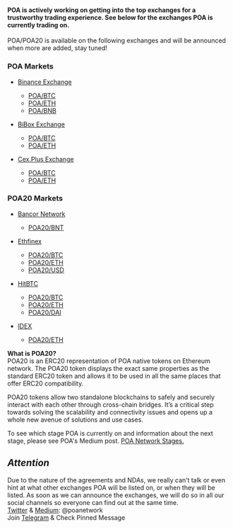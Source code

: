#### POA is actively working on getting into the top exchanges for a trustworthy trading experience. See below for the exchanges POA is currently trading on.

POA/POA20 is available on the following exchanges and will be announced when more are added, stay tuned!

### POA Markets

- [Binance Exchange](https://binance.com/)
  - [POA/BTC](https://www.binance.com/en/trade/POA_BTC)
  - [POA/ETH](https://www.binance.com/en/trade/POA_ETH)
  - [POA/BNB](https://www.binance.com/en/trade/POA_BNB)

- [BiBox Exchange](https://bibox.com/)
  - [POA/BTC](https://www.bibox.com/exchange?coinPair=POA_BTC)
  - [POA/ETH](https://www.bibox.com/exchange?coinPair=POA_ETH)

- [Cex.Plus Exchange](https://cex.plus/)
  - [POA/BTC](https://cex.plus/market/poa_btc)
  - [POA/ETH](https://cex.plus/market/poa_eth)

### POA20 Markets

- [Bancor Network](https://www.bancor.network/)
  - [POA20/BNT](https://www.bancor.network/communities/5af31ea96f1d0f00018b2c80/about)

- [Ethfinex](https://www.ethfinex.com/)
  - [POA20/BTC](https://www.ethfinex.com/t/POA:BTC)
  - [POA20/ETH](https://www.ethfinex.com/t/POA:ETH)
  - [POA20/USD](https://www.ethfinex.com/t/POA:USD)

- [HitBTC](https://hitbtc.com/)
  - [POA20/BTC](https://hitbtc.com/POA20-to-BTC)
  - [POA20/ETH](https://hitbtc.com/POA20-to-ETH)
  - [POA20/DAI](https://hitbtc.com/POA20-to-DAI)

- [IDEX](https://idex.market/eth/poa20)
  - [POA20/ETH](https://idex.market/eth/poa20)

**What is POA20?**  
   POA20 is an ERC20 representation of POA native tokens on Ethereum network. The POA20 token displays the exact same properties as the standard ERC20 token and allows it to be used in all the same places that offer ERC20 compatibility.

  POA20 tokens allow two standalone blockchains to safely and securely interact with each other through cross-chain bridges. It’s a critical step towards solving the scalability and connectivity issues and opens up a whole new avenue of solutions and use cases.

To see which stage POA is currently on and information about the next stage, please see POA's Medium post. [POA Network Stages.](https://medium.com/oracles-network/poa-network-day-1-poa-network-inception-188e5688ea98) 

## __*Attention*__  
Due to the nature of the agreements and NDAs, we really can’t talk or even hint at what other exchanges POA will be listed on, or when they will be listed. As soon as we can announce the exchanges, we will do so in all our social channels so everyone can find out at the same time.  
  [Twitter](https://twitter.com/poanetwork) & [Medium](https://medium.com/@poanetwork): @poanetwork  
  Join [Telegram](https://t.me/joinchat/FlX0FD_ndCsB4_n60sCu2w) & Check Pinned Message